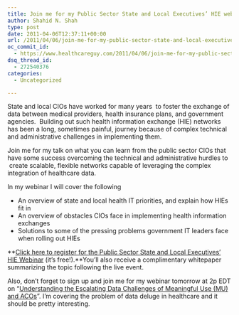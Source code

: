 ```yaml
---
title: Join me for my Public Sector State and Local Executives’ HIE webinar Wednesday, April 13
author: Shahid N. Shah
type: post
date: 2011-04-06T12:37:11+00:00
url: /2011/04/06/join-me-for-my-public-sector-state-and-local-executives-hie-webinar-wednesday-april-13/
oc_commit_id:
  - https://www.healthcareguy.com/2011/04/06/join-me-for-my-public-sector-state-and-local-executives-hie-webinar-wednesday-april-13/1478770733
dsq_thread_id:
  - 272540376
categories:
  - Uncategorized

---
```

State and local CIOs have worked for many years  to foster the exchange of data between medical providers, health insurance plans, and government agencies.  Building out such health information exchange (HIE) networks has been a long, sometimes painful, journey because of complex technical and administrative challenges in implementing them.

Join me for my talk on what you can learn from the public sector CIOs that have some success overcoming the technical and administrative hurdles to  create scalable, flexible networks capable of leveraging the complex integration of healthcare data.

In my webinar I will cover the following

  * An overview of state and local health IT priorities, and explain how HIEs fit in
  * An overview of obstacles CIOs face in implementing health information exchanges
  * Solutions to some of the pressing problems government IT leaders face when rolling out HIEs

**<a href="http://app.bronto.com/public/?q=ulink&fn=Link&ssid=12056&id=3bubddznntl9x9ls687py6qf526qy&id2=9ur925l76zxea2iyh2zs7b0dynczw&subscriber_id=bkdamdhjmsddhkzqabbttkodecwnbff&delivery_id=btpymfteqgsmfbamweomsvnuigbfbld&tid=3.Lxg.BH6ZvA.CCn9.JaU3..NYNv.t....a.TZu2Iw.TZu2Iw.W5Fb5w" target="_blank">Click here to register for the Public Sector State and Local Executives’ HIE Webinar</a> (it&#8217;s free!).**You&#8217;ll also receive a complimentary whitepaper summarizing the topic following the live event.

Also, don&#8217;t forget to sign up and join me for my webinar tomorrow at 2p EDT on &#8220;[Understanding the Escalating Data Challenges of Meaningful Use (MU) and ACOs][1]”. I&#8217;m covering the problem of data deluge in healthcare and it should be pretty interesting.

 [1]: http://vip.informatica.com/?elqPURLPage=8634